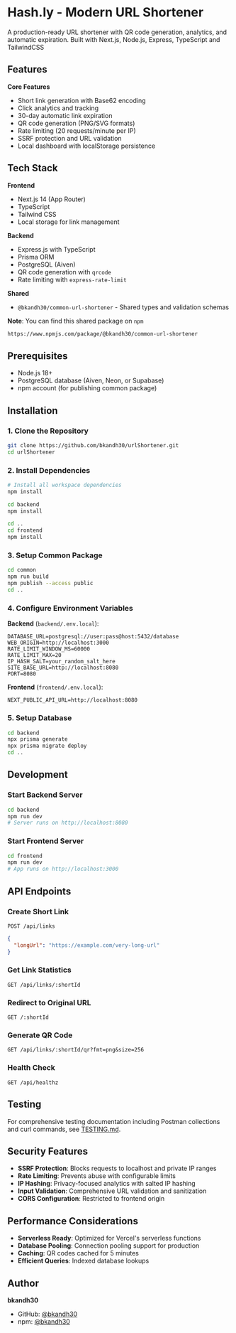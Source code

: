 # Hash.ly - Modern URL Shortener

A production-ready URL shortener with QR code generation, analytics, and automatic expiration. Built with Next.js, Node.js, Express, TypeScript and TailwindCSS

## Features

**Core Features**

- Short link generation with Base62 encoding
- Click analytics and tracking
- 30-day automatic link expiration
- QR code generation (PNG/SVG formats)
- Rate limiting (20 requests/minute per IP)
- SSRF protection and URL validation
- Local dashboard with localStorage persistence

## Tech Stack

**Frontend**

- Next.js 14 (App Router)
- TypeScript
- Tailwind CSS
- Local storage for link management

**Backend**

- Express.js with TypeScript
- Prisma ORM
- PostgreSQL (Aiven)
- QR code generation with `qrcode`
- Rate limiting with `express-rate-limit`

**Shared**

- `@bkandh30/common-url-shortener` - Shared types and validation schemas

**Note**: You can find this shared package on `npm`

```bash
https://www.npmjs.com/package/@bkandh30/common-url-shortener
```

## Prerequisites

- Node.js 18+
- PostgreSQL database (Aiven, Neon, or Supabase)
- npm account (for publishing common package)

## Installation

### 1. Clone the Repository

```bash
git clone https://github.com/bkandh30/urlShortener.git
cd urlShortener
```

### 2. Install Dependencies

```bash
# Install all workspace dependencies
npm install

cd backend
npm install

cd ..
cd frontend
npm install
```

### 3. Setup Common Package

```bash
cd common
npm run build
npm publish --access public
cd ..
```

### 4. Configure Environment Variables

**Backend** (`backend/.env.local`):

```env
DATABASE_URL=postgresql://user:pass@host:5432/database
WEB_ORIGIN=http://localhost:3000
RATE_LIMIT_WINDOW_MS=60000
RATE_LIMIT_MAX=20
IP_HASH_SALT=your_random_salt_here
SITE_BASE_URL=http://localhost:8080
PORT=8080
```

**Frontend** (`frontend/.env.local`):

```env
NEXT_PUBLIC_API_URL=http://localhost:8080
```

### 5. Setup Database

```bash
cd backend
npx prisma generate
npx prisma migrate deploy
cd ..
```

## Development

### Start Backend Server

```bash
cd backend
npm run dev
# Server runs on http://localhost:8080
```

### Start Frontend Server

```bash
cd frontend
npm run dev
# App runs on http://localhost:3000
```

## API Endpoints

### Create Short Link

`POST /api/links`

```json
{
  "longUrl": "https://example.com/very-long-url"
}
```

### Get Link Statistics

`GET /api/links/:shortId`

### Redirect to Original URL

`GET /:shortId`

### Generate QR Code

`GET /api/links/:shortId/qr?fmt=png&size=256`

### Health Check

`GET /api/healthz`

## Testing

For comprehensive testing documentation including Postman collections and curl commands, see [TESTING.md](./TESTING.md).

## Security Features

- **SSRF Protection**: Blocks requests to localhost and private IP ranges
- **Rate Limiting**: Prevents abuse with configurable limits
- **IP Hashing**: Privacy-focused analytics with salted IP hashing
- **Input Validation**: Comprehensive URL validation and sanitization
- **CORS Configuration**: Restricted to frontend origin

## Performance Considerations

- **Serverless Ready**: Optimized for Vercel's serverless functions
- **Database Pooling**: Connection pooling support for production
- **Caching**: QR codes cached for 5 minutes
- **Efficient Queries**: Indexed database lookups

## Author

**bkandh30**

- GitHub: [@bkandh30](https://github.com/bkandh30)
- npm: [@bkandh30](https://www.npmjs.com/~bkandh30)
